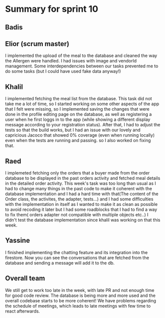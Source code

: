 # Summary for sprint 10

## Badis
## Elior (scrum master)
I implemented the upload of the meal to the database and cleaned the way the Allergen were handled. I had issues with image and vendorId management.
Some interdependencies between our tasks prevented me to do some tasks (but I could have used fake data anyway!)
## Khalil
I implemented fetching the meal list from the database. This task did not take me a lot of time, so I started working on some other aspects of the app that I felt were missing,
so I implemented saving the changes that were done in the profile editing page on the database, as well as registering a user when he first loggs in to the app 
(while showing a different display message according to your registration status). After that, I had to adjust the tests so that the build works, but I had an issue with
our lovely and capricious Jacoco that showed 0% coverage (even when running locally) even when the tests are running and passing. so I also worked on fixing that.
## Raed 
I implemeted fetching only the orders that a buyer made from the order database to be displayed in the past orders activity and fetched meal details in the detailed order activity.
This week's task was too long than usual as I had to change many things in the past code to make it coherent with the database implementation and I had a hard time with that(The content of the Order class, the activites, the adapter, tests...)
and I had some difficulties with the implementation in itself as I wanted to make it as clean as possible to avoid recoding it later but I had some roadblocks that I had to find a way to fix them( orders adapter not compatible with multiple objects etc..)
I didn't test the database implementation since khalil was working on that this week.
## Yassine
I finished implementing the chatting feature and its integration into the firestore. Now you can see the conversations that are fetched from the database and sending a message will add it to the db. 
## Overall team
We still get to work too late in the week, with late PR and not enough time for good code review.
The database is being more and more used and the overall codebase starts to be more coherent!
We have problems regarding the schedule of meetings, which leads to late meetings with few time to react afterwards.
